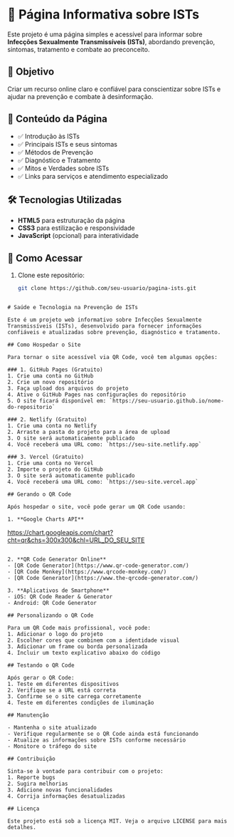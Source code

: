 # 📢 Página Informativa sobre ISTs  

Este projeto é uma página simples e acessível para informar sobre **Infecções Sexualmente Transmissíveis (ISTs)**, abordando prevenção, sintomas, tratamento e combate ao preconceito.  

## 🚀 Objetivo  
Criar um recurso online claro e confiável para conscientizar sobre ISTs e ajudar na prevenção e combate à desinformação.  

## 📑 Conteúdo da Página  
- ✅ Introdução às ISTs  
- ✅ Principais ISTs e seus sintomas  
- ✅ Métodos de Prevenção  
- ✅ Diagnóstico e Tratamento  
- ✅ Mitos e Verdades sobre ISTs  
- ✅ Links para serviços e atendimento especializado  

## 🛠️ Tecnologias Utilizadas  
- **HTML5** para estruturação da página  
- **CSS3** para estilização e responsividade  
- **JavaScript** (opcional) para interatividade  

## 📲 Como Acessar  
1. Clone este repositório:  
   ```bash
   git clone https://github.com/seu-usuario/pagina-ists.git

```

# Saúde e Tecnologia na Prevenção de ISTs

Este é um projeto web informativo sobre Infecções Sexualmente Transmissíveis (ISTs), desenvolvido para fornecer informações confiáveis e atualizadas sobre prevenção, diagnóstico e tratamento.

## Como Hospedar o Site

Para tornar o site acessível via QR Code, você tem algumas opções:

### 1. GitHub Pages (Gratuito)
1. Crie uma conta no GitHub
2. Crie um novo repositório
3. Faça upload dos arquivos do projeto
4. Ative o GitHub Pages nas configurações do repositório
5. O site ficará disponível em: `https://seu-usuario.github.io/nome-do-repositorio`

### 2. Netlify (Gratuito)
1. Crie uma conta no Netlify
2. Arraste a pasta do projeto para a área de upload
3. O site será automaticamente publicado
4. Você receberá uma URL como: `https://seu-site.netlify.app`

### 3. Vercel (Gratuito)
1. Crie uma conta no Vercel
2. Importe o projeto do GitHub
3. O site será automaticamente publicado
4. Você receberá uma URL como: `https://seu-site.vercel.app`

## Gerando o QR Code

Após hospedar o site, você pode gerar um QR Code usando:

1. **Google Charts API**
   ```
   https://chart.googleapis.com/chart?cht=qr&chs=300x300&chl=URL_DO_SEU_SITE
   ```

2. **QR Code Generator Online**
   - [QR Code Generator](https://www.qr-code-generator.com/)
   - [QR Code Monkey](https://www.qrcode-monkey.com/)
   - [QR Code Generator](https://www.the-qrcode-generator.com/)

3. **Aplicativos de Smartphone**
   - iOS: QR Code Reader & Generator
   - Android: QR Code Generator

## Personalizando o QR Code

Para um QR Code mais profissional, você pode:
1. Adicionar o logo do projeto
2. Escolher cores que combinem com a identidade visual
3. Adicionar um frame ou borda personalizada
4. Incluir um texto explicativo abaixo do código

## Testando o QR Code

Após gerar o QR Code:
1. Teste em diferentes dispositivos
2. Verifique se a URL está correta
3. Confirme se o site carrega corretamente
4. Teste em diferentes condições de iluminação

## Manutenção

- Mantenha o site atualizado
- Verifique regularmente se o QR Code ainda está funcionando
- Atualize as informações sobre ISTs conforme necessário
- Monitore o tráfego do site

## Contribuição

Sinta-se à vontade para contribuir com o projeto:
1. Reporte bugs
2. Sugira melhorias
3. Adicione novas funcionalidades
4. Corrija informações desatualizadas

## Licença

Este projeto está sob a licença MIT. Veja o arquivo LICENSE para mais detalhes.

